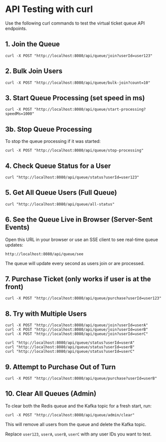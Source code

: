 # API Testing with curl

Use the following curl commands to test the virtual ticket queue API endpoints.

## 1. Join the Queue

```
curl -X POST "http://localhost:8080/api/queue/join?userId=user123"
```

## 2. Bulk Join Users

```
curl -X POST "http://localhost:8080/api/queue/bulk-join?count=10"
```

## 3. Start Queue Processing (set speed in ms)

```
curl -X POST "http://localhost:8080/api/queue/start-processing?speedMs=1000"
```

## 3b. Stop Queue Processing

To stop the queue processing if it was started:

```
curl -X POST "http://localhost:8080/api/queue/stop-processing"
```

## 4. Check Queue Status for a User

```
curl "http://localhost:8080/api/queue/status?userId=user123"
```

## 5. Get All Queue Users (Full Queue)

```
curl "http://localhost:8080/api/queue/all-status"
```

## 6. See the Queue Live in Browser (Server-Sent Events)

Open this URL in your browser or use an SSE client to see real-time queue updates:

```
http://localhost:8080/api/queue/see
```

The queue will update every second as users join or are processed.

## 7. Purchase Ticket (only works if user is at the front)

```
curl -X POST "http://localhost:8080/api/queue/purchase?userId=user123"
```

## 8. Try with Multiple Users

```
curl -X POST "http://localhost:8080/api/queue/join?userId=userA"
curl -X POST "http://localhost:8080/api/queue/join?userId=userB"
curl -X POST "http://localhost:8080/api/queue/join?userId=userC"

curl "http://localhost:8080/api/queue/status?userId=userA"
curl "http://localhost:8080/api/queue/status?userId=userB"
curl "http://localhost:8080/api/queue/status?userId=userC"
```

## 9. Attempt to Purchase Out of Turn

```
curl -X POST "http://localhost:8080/api/queue/purchase?userId=userB"
```

## 10. Clear All Queues (Admin)

To clear both the Redis queue and the Kafka topic for a fresh start, run:

```
curl -X POST "http://localhost:8080/api/queue/admin/clear"
```

This will remove all users from the queue and delete the Kafka topic.

Replace `user123`, `userA`, `userB`, `userC` with any user IDs you want to test.
